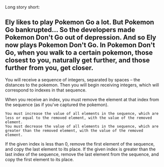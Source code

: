 Long story short:

Ely likes to play Pokemon Go a lot. But Pokemon Go bankrupted… So the developers made Pokemon Don't Go out of depression. And so Ely now plays Pokemon Don't Go. In Pokemon Don't Go, when you walk to a certain pokemon, those closest to you, naturally get further, and those further from you, get closer.
------------------------------------------------------------------------------------------------------------------------------------------------------------------------
You will receive a sequence of integers, separated by spaces – the distances to the pokemon. Then you will begin receiving integers, which will correspond to indexes in that sequence.

When you receive an index, you must remove the element at that index from the sequence (as if you've captured the pokemon).

	You must increase the value of all elements in the sequence, which are less or equal to the removed element, with the value of the removed element.
	You must decrease the value of all elements in the sequence, which are greater than the removed element, with the value of the removed element.

If the given index is less than 0, remove the first element of the sequence, and copy the last element to its place.
If the given index is greater than the last index of the sequence, remove the last element from the sequence, and copy the first element to its place.


